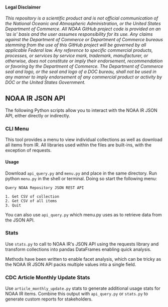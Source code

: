 #### Legal Disclaimer

*This repository is a scientific product and is not official communication of the National Oceanic and Atmospheric Administration, or the United States Department of Commerce. All NOAA GitHub project code is provided on an 'as is' basis and the user assumes responsibility for its use. Any claims against the Department of Commerce or Department of Commerce bureaus stemming from the use of this GitHub project will be governed by all applicable Federal law. Any reference to specific commercial products, processes, or services by service mark, trademark, manufacturer, or otherwise, does not constitute or imply their endorsement, recommendation or favoring by the Department of Commerce. The Department of Commerce seal and logo, or the seal and logo of a DOC bureau, shall not be used in any manner to imply endorsement of any commercial product or activity by DOC or the United States Government.*

## NOAA IR JSON API


The following Python scripts allow you to interact with the NOAA IR JSON API, either
directly or indirectly.

### CLI Menu

This tool provides a menu to view individual collections as well as download all items from IR. All libraries used within the files are built-ins, with the exception of requests.

#### Usage

Download ```api_query.py``` and ```menu.py``` and place in the same directory. Run python ```menu.py``` in the shell or terminal. Doing so start the following menu:

```
Query NOAA Repository JSON REST API

1. Get CSV of collection
2. Get CSV of all items
3. Quit
```

You can also use ```api_query.py``` which menu.py uses as to retrieve data from the JSON API.

### Stats

Use ```stats.py``` to call to NOAA IR's JSON API using the requests library and transform collections into pandas DataFrames enabling quick analysis.

Methods have been written to enable facet analysis, which can be tricky as the NOAA IR JSON API packs multiple values into a single field.

### CDC Article Monthly Update Stats

Use ```article_monthly_update.py``` stats to generate additional usage stats for
NOAA IR items. Combine this output with ```api_query.py``` or ```stats.py``` to
generate custom reports for stakeholders.

